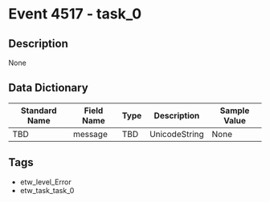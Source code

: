 # Event 4517 - task_0

## Description
None

## Data Dictionary
|Standard Name|Field Name|Type|Description|Sample Value|
|---|---|---|---|---|
|TBD|message|TBD|UnicodeString|None|None|

## Tags
* etw_level_Error
* etw_task_task_0